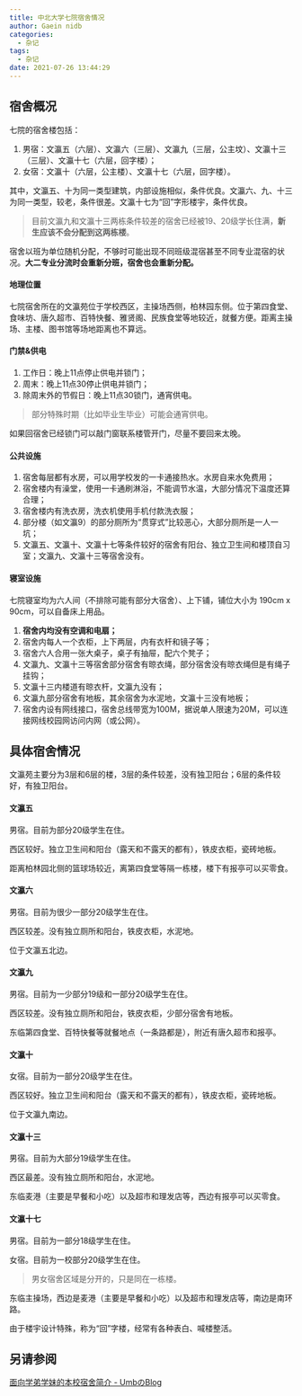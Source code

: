 ```yaml
---
title: 中北大学七院宿舍情况
author: Gaein nidb
categories:
  - 杂记
tags:
  - 杂记
date: 2021-07-26 13:44:29
---
```


## 宿舍概况

七院的宿舍楼包括：
1. 男宿：文瀛五（六层）、文瀛六（三层）、文瀛九（三层，公主坟）、文瀛十三（三层）、文瀛十七（六层，回字楼）；
2. 女宿：文瀛十（六层，公主楼）、文瀛十七（六层，回字楼）。

其中，文瀛五、十为同一类型建筑，内部设施相似，条件优良。文瀛六、九、十三为同一类型，较老，条件很差。文瀛十七为“回”字形楼宇，条件优良。

> 目前文瀛九和文瀛十三两栋条件较差的宿舍已经被19、20级学长住满，**新生应该不会分配到这两栋楼**。

宿舍以班为单位随机分配，不够时可能出现不同班级混宿甚至不同专业混宿的状况。**大二专业分流时会重新分班，宿舍也会重新分配。**

#### 地理位置

七院宿舍所在的文瀛苑位于学校西区，主操场西侧，柏林园东侧。位于第四食堂、食味坊、唐久超市、百特快餐、雅贤阁、民族食堂等地较近，就餐方便。距离主操场、主楼、图书馆等场地距离也不算远。

#### 门禁&供电

1. 工作日：晚上11点停止供电并锁门；
2. 周末：晚上11点30停止供电并锁门；
3. 除周末外的节假日：晚上11点30锁门，通宵供电。

> 部分特殊时期（比如毕业生毕业）可能会通宵供电。

如果回宿舍已经锁门可以敲门窗联系楼管开门，尽量不要回来太晚。

#### 公共设施

1. 宿舍每层都有水房，可以用学校发的一卡通接热水。水房自来水免费用；
2. 宿舍楼内有澡堂，使用一卡通刷淋浴，不能调节水温，大部分情况下温度还算合理；
3. 宿舍楼内有洗衣房，洗衣机使用手机付款洗衣服；
4. 部分楼（如文瀛9）的部分厕所为“贯穿式”比较恶心，大部分厕所是一人一坑；
5. 文瀛五、文瀛十、文瀛十七等条件较好的宿舍有阳台、独立卫生间和楼顶自习室；文瀛九、文瀛十三等宿舍没有。

#### 寝室设施

七院寝室均为六人间（不排除可能有部分大宿舍）、上下铺，铺位大小为 190cm x 90cm，可以自备床上用品。

1. **宿舍内均没有空调和电扇；**
2. 宿舍内每人一个衣柜，上下两层，内有衣杆和镜子等；
3. 宿舍六人合用一张大桌子，桌子有抽屉，配六个凳子；
4. 文瀛九、文瀛十三等宿舍部分宿舍有晾衣绳，部分宿舍没有晾衣绳但是有绳子挂钩；
5. 文瀛十三内楼道有晾衣杆，文瀛九没有；
6. 文瀛九部分宿舍有地板，其余宿舍为水泥地，文瀛十三没有地板；
7. 宿舍内设有网线接口，宿舍总线带宽为100M，据说单人限速为20M，可以连接网线校园网访问内网（或公网）。

## 具体宿舍情况

文瀛苑主要分为3层和6层的楼，3层的条件较差，没有独卫阳台；6层的条件较好，有独卫阳台。

#### 文瀛五

男宿。目前为部分20级学生在住。

西区较好。独立卫生间和阳台（露天和不露天的都有），铁皮衣柜，瓷砖地板。

距离柏林园北侧的篮球场较近，离第四食堂等隔一栋楼，楼下有报亭可以买零食。

#### 文瀛六

男宿。目前为很少一部分20级学生在住。

西区较差。没有独立厕所和阳台，铁皮衣柜，水泥地。

位于文瀛五北边。

#### 文瀛九

男宿。目前为一少部分19级和一部分20级学生在住。

西区较差。没有独立厕所和阳台，铁皮衣柜，少部分宿舍有地板。

东临第四食堂、百特快餐等就餐地点（一条路都是），附近有唐久超市和报亭。

#### 文瀛十

女宿。目前为一部分20级学生在住。

西区较好。独立卫生间和阳台（露天和不露天的都有），铁皮衣柜，瓷砖地板。

位于文瀛九南边。

#### 文瀛十三

男宿。目前为大部分19级学生在住。

西区最差。没有独立厕所和阳台，水泥地。

东临麦港（主要是早餐和小吃）以及超市和理发店等，西边有报亭可以买零食。

#### 文瀛十七

男宿。目前为一部分18级学生在住。

女宿。目前为一校部分20级学生在住。

> 男女宿舍区域是分开的，只是同在一栋楼。

东临主操场，西边是麦港（主要是早餐和小吃）以及超市和理发店等，南边是南环路。

由于楼宇设计特殊，称为“回”字楼，经常有各种表白、喊楼整活。

## 另请参阅

[面向学弟学妹的本校宿舍简介 - UmbのBlog](https://umb.ink/2021/07/26/%E9%9D%A2%E5%90%91%E5%AD%A6%E5%BC%9F%E5%AD%A6%E5%A6%B9%E7%9A%84%E6%9C%AC%E6%A0%A1%E5%AE%BF%E8%88%8D%E7%AE%80%E4%BB%8B/)